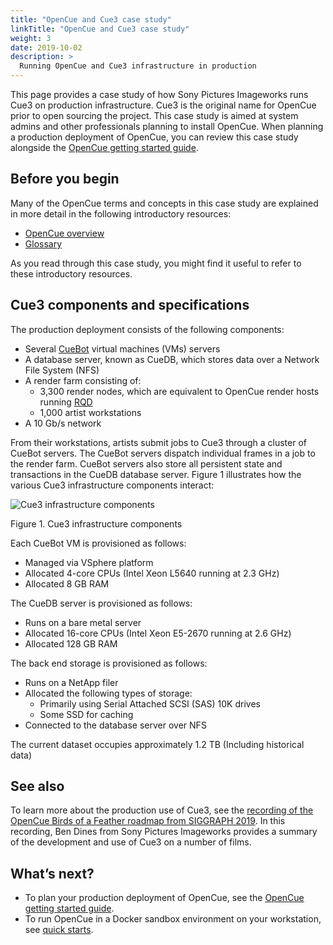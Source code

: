 ```yaml
---
title: "OpenCue and Cue3 case study"
linkTitle: "OpenCue and Cue3 case study"
weight: 3
date: 2019-10-02
description: >
  Running OpenCue and Cue3 infrastructure in production
---
```


This page provides a case study of how Sony Pictures Imageworks runs Cue3 on
production infrastructure. Cue3 is the original name for OpenCue prior to open
sourcing the project. This case study is aimed at system admins and other
professionals planning to install OpenCue. When planning a production
deployment of OpenCue, you can review this case study alongside the [OpenCue
getting started guide]().

## Before you begin

Many of the OpenCue terms and concepts in this case study are explained in
more detail in the following introductory resources:

*   [OpenCue overview](/docs/concepts/opencue-overview/)
*   [Glossary](/docs/concepts/glossary/)

As you read through this case study, you might find it useful to refer to
these introductory resources.

## Cue3 components and specifications

The production deployment consists of the following components:

*   Several [CueBot](/docs/concepts/glossary/#cuebot) virtual machines (VMs)
    servers
*   A database server, known as CueDB, which stores data over a Network File
    System (NFS)
*   A render farm consisting of:
    *   3,300 render nodes, which are equivalent to OpenCue render hosts
        running [RQD](/docs/concepts/glossary/#rqd)
    *   1,000 artist workstations
*   A 10 Gb/s network

From their workstations, artists submit jobs to Cue3 through a cluster of
CueBot servers. The CueBot servers dispatch individual frames in a job to the
render farm. CueBot servers also store all persistent state and transactions
in the CueDB database server. Figure 1 illustrates how the various Cue3
infrastructure components interact:

![Cue3 infrastructure components](/docs/images/cue3_infrastructure_components.svg)

Figure 1. Cue3 infrastructure components

Each CueBot VM is provisioned as follows:

*   Managed via VSphere platform
*   Allocated 4-core CPUs (Intel Xeon L5640 running at 2.3 GHz)
*   Allocated 8 GB RAM

The CueDB server is provisioned as follows:

*   Runs on a bare metal server
*   Allocated 16-core CPUs (Intel Xeon E5-2670 running at 2.6 GHz)
*   Allocated 128 GB RAM

The back end storage is provisioned as follows:

*   Runs on a NetApp filer
*   Allocated the following types of storage:
    *   Primarily using Serial Attached SCSI (SAS) 10K drives
    *   Some SSD for caching
*   Connected to the database server over NFS

The current dataset occupies approximately 1.2 TB (Including historical data)

## See also

To learn more about the production use of Cue3, see the [recording of the
OpenCue Birds of a Feather roadmap from SIGGRAPH
2019](/blog/2019/09/20/opencue-at-siggraph-recording/). In this recording,
Ben Dines from Sony Pictures Imageworks provides a summary of the development
and use of Cue3 on a number of films.

## What’s next?

*   To plan your production deployment of OpenCue, see the [OpenCue getting
    started guide](/docs/getting-started/).
*   To run OpenCue in a Docker sandbox environment on your workstation, see
    [quick starts](/docs/quick-starts/).
